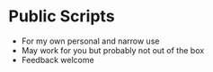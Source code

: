 # Public Scripts
- For my own personal and narrow use
- May work for you but probably not out of the box
- Feedback welcome

